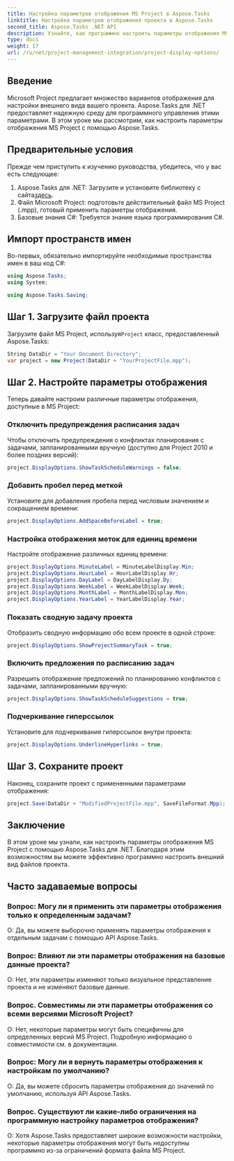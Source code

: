 ```yaml
---
title: Настройка параметров отображения MS Project в Aspose.Tasks
linktitle: Настройка параметров отображения проекта в Aspose.Tasks
second_title: Aspose.Tasks .NET API
description: Узнайте, как программно настроить параметры отображения MS Project с помощью Aspose.Tasks для .NET. Настройте внешний вид вашего проекта без особых усилий.
type: docs
weight: 17
url: /ru/net/project-management-integration/project-display-options/
---
```

## Введение
Microsoft Project предлагает множество вариантов отображения для настройки внешнего вида вашего проекта. Aspose.Tasks для .NET предоставляет надежную среду для программного управления этими параметрами. В этом уроке мы рассмотрим, как настроить параметры отображения MS Project с помощью Aspose.Tasks.
## Предварительные условия
Прежде чем приступить к изучению руководства, убедитесь, что у вас есть следующее:
1.  Aspose.Tasks для .NET: Загрузите и установите библиотеку с сайта[здесь](https://releases.aspose.com/tasks/net/).
2. Файл Microsoft Project: подготовьте действительный файл MS Project (.mpp), готовый применить параметры отображения.
3. Базовые знания C#: Требуется знание языка программирования C#.

## Импорт пространств имен
Во-первых, обязательно импортируйте необходимые пространства имен в ваш код C#:
```csharp
using Aspose.Tasks;
using System;

using Aspose.Tasks.Saving;
```
## Шаг 1. Загрузите файл проекта
 Загрузите файл MS Project, используя`Project` класс, предоставленный Aspose.Tasks:
```csharp
String DataDir = "Your Document Directory";
var project = new Project(DataDir + "YourProjectFile.mpp");
```
## Шаг 2. Настройте параметры отображения
Теперь давайте настроим различные параметры отображения, доступные в MS Project:
### Отключить предупреждения расписания задач
Чтобы отключить предупреждения о конфликтах планирования с задачами, запланированными вручную (доступно для Project 2010 и более поздних версий):
```csharp
project.DisplayOptions.ShowTaskScheduleWarnings = false;
```
### Добавить пробел перед меткой
Установите для добавления пробела перед числовым значением и сокращением времени:
```csharp
project.DisplayOptions.AddSpaceBeforeLabel = true;
```
### Настройка отображения меток для единиц времени
Настройте отображение различных единиц времени:
```csharp
project.DisplayOptions.MinuteLabel = MinuteLabelDisplay.Min;
project.DisplayOptions.HourLabel = HourLabelDisplay.Hr;
project.DisplayOptions.DayLabel = DayLabelDisplay.Dy;
project.DisplayOptions.WeekLabel = WeekLabelDisplay.Week;
project.DisplayOptions.MonthLabel = MonthLabelDisplay.Mon;
project.DisplayOptions.YearLabel = YearLabelDisplay.Year;
```
### Показать сводную задачу проекта
Отобразить сводную информацию обо всем проекте в одной строке:
```csharp
project.DisplayOptions.ShowProjectSummaryTask = true;
```
### Включить предложения по расписанию задач
Разрешить отображение предложений по планированию конфликтов с задачами, запланированными вручную:
```csharp
project.DisplayOptions.ShowTaskScheduleSuggestions = true;
```
### Подчеркивание гиперссылок
Установите для подчеркивания гиперссылок внутри проекта:
```csharp
project.DisplayOptions.UnderlineHyperlinks = true;
```
## Шаг 3. Сохраните проект
Наконец, сохраните проект с примененными параметрами отображения:
```csharp
project.Save(DataDir + "ModifiedProjectFile.mpp", SaveFileFormat.Mpp);
```

## Заключение
В этом уроке мы узнали, как настроить параметры отображения MS Project с помощью Aspose.Tasks для .NET. Благодаря этим возможностям вы можете эффективно программно настроить внешний вид файлов проекта.
## Часто задаваемые вопросы
### Вопрос: Могу ли я применить эти параметры отображения только к определенным задачам?
О: Да, вы можете выборочно применять параметры отображения к отдельным задачам с помощью API Aspose.Tasks.
### Вопрос: Влияют ли эти параметры отображения на базовые данные проекта?
О: Нет, эти параметры изменяют только визуальное представление проекта и не изменяют базовые данные.
### Вопрос. Совместимы ли эти параметры отображения со всеми версиями Microsoft Project?
О: Нет, некоторые параметры могут быть специфичны для определенных версий MS Project. Подробную информацию о совместимости см. в документации.
### Вопрос: Могу ли я вернуть параметры отображения к настройкам по умолчанию?
О: Да, вы можете сбросить параметры отображения до значений по умолчанию, используя API Aspose.Tasks.
### Вопрос. Существуют ли какие-либо ограничения на программную настройку параметров отображения?
О: Хотя Aspose.Tasks предоставляет широкие возможности настройки, некоторые параметры отображения могут быть недоступны программно из-за ограничений формата файла MS Project.